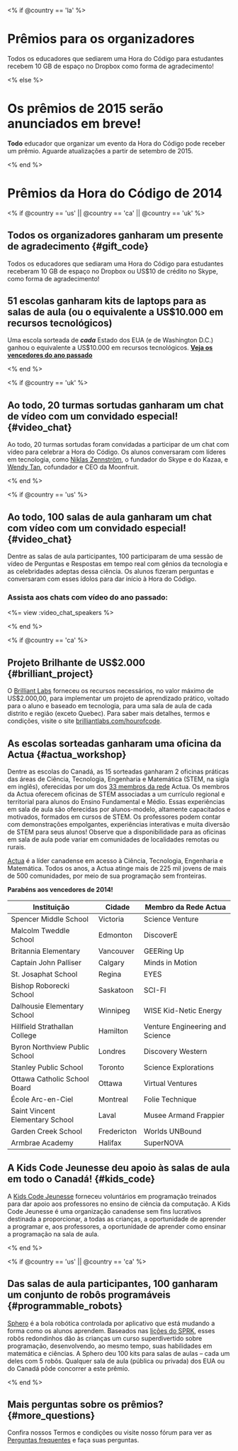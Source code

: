 

<% if @country == 'la' %>

# Prêmios para os organizadores

Todos os educadores que sediarem uma Hora do Código para estudantes recebem 10 GB de espaço no Dropbox como forma de agradecimento!

<% else %>

# Os prêmios de 2015 serão anunciados em breve!

**Todo** educador que organizar um evento da Hora do Código pode receber um prêmio. Aguarde atualizações a partir de setembro de 2015.

<% end %>

# Prêmios da Hora do Código de 2014

<% if @country == 'us' || @country == 'ca' || @country == 'uk' %>

## Todos os organizadores ganharam um presente de agradecimento {#gift_code}

Todos os educadores que sediaram uma Hora do Código para estudantes receberam 10 GB de espaço no Dropbox ou US$10 de crédito no Skype, como forma de agradecimento!

## 51 escolas ganharam kits de laptops para as salas de aula (ou o equivalente a US$10.000 em recursos tecnológicos)

Uma escola sorteada de ***cada*** Estado dos EUA (e de Washington D.C.) ganhou o equivalente a US$10.000 em recursos tecnológicos. [**Veja os vencedores do ano passado**](http://codeorg.tumblr.com/post/104109522378/prize-winners)

<% end %>

<% if @country == 'uk' %>

## Ao todo, 20 turmas sortudas ganharam um chat de vídeo com um convidado especial! {#video_chat}

Ao todo, 20 turmas sortudas foram convidadas a participar de um chat com vídeo para celebrar a Hora do Código. Os alunos conversaram com líderes em tecnologia, como [Niklas Zennström](https://www.youtube.com/watch?v=28Uiam6mFeI), o fundador do Skype e do Kazaa, e [Wendy Tan](https://www.youtube.com/watch?v=Xzh54UPe4qg), cofundador e CEO da Moonfruit.

<% end %>

<% if @country == 'us' %>

## Ao todo, 100 salas de aula ganharam um chat com vídeo com um convidado especial! {#video_chat}

Dentre as salas de aula participantes, 100 participaram de uma sessão de vídeo de Perguntas e Respostas em tempo real com gênios da tecnologia e as celebridades adeptas dessa ciência. Os alunos fizeram perguntas e conversaram com esses ídolos para dar início à Hora do Código.

### Assista aos chats com vídeo do ano passado:

<%= view :video_chat_speakers %>

<% end %>

<% if @country == 'ca' %>

## Projeto Brilhante de US$2.000 {#brilliant_project}

O [Brilliant Labs](http://brilliantlabs.com/hourofcode) forneceu os recursos necessários, no valor máximo de US$2.000,00, para implementar um projeto de aprendizado prático, voltado para o aluno e baseado em tecnologia, para uma sala de aula de cada distrito e região (exceto Quebec). Para saber mais detalhes, termos e condições, visite o site [brilliantlabs.com/hourofcode](http://brilliantlabs.com/hourofcode).

## As escolas sorteadas ganharam uma oficina da Actua {#actua_workshop}

Dentre as escolas do Canadá, as 15 sorteadas ganharam 2 oficinas práticas das áreas de Ciência, Tecnologia, Engenharia e Matemática (STEM, na sigla em inglês), oferecidas por um dos [33 membros da rede](http://www.actua.ca/about-members/) Actua. Os membros da Actua oferecem oficinas de STEM associadas a um currículo regional e territorial para alunos do Ensino Fundamental e Médio. Essas experiências em sala de aula são oferecidas por alunos-modelo, altamente capacitados e motivados, formados em cursos de STEM. Os professores podem contar com demonstrações empolgantes, experiências interativas e muita diversão de STEM para seus alunos! Observe que a disponibilidade para as oficinas em sala de aula pode variar em comunidades de localidades remotas ou rurais.

[Actua](http://actua.ca/) é a líder canadense em acesso à Ciência, Tecnologia, Engenharia e Matemática. Todos os anos, a Actua atinge mais de 225 mil jovens de mais de 500 comunidades, por meio de sua programação sem fronteiras.

**Parabéns aos vencedores de 2014!**

| Instituição                     | Cidade      | Membro da Rede Actua            |
| ------------------------------- | ----------- | ------------------------------- |
| Spencer Middle School           | Victoria    | Science Venture                 |
| Malcolm Tweddle School          | Edmonton    | DiscoverE                       |
| Britannia Elementary            | Vancouver   | GEERing Up                      |
| Captain John Palliser           | Calgary     | Minds in Motion                 |
| St. Josaphat School             | Regina      | EYES                            |
| Bishop Roborecki School         | Saskatoon   | SCI-FI                          |
| Dalhousie Elementary School     | Winnipeg    | WISE Kid-Netic Energy           |
| Hillfield Strathallan College   | Hamilton    | Venture Engineering and Science |
| Byron Northview Public School   | Londres     | Discovery Western               |
| Stanley Public School           | Toronto     | Science Explorations            |
| Ottawa Catholic School Board    | Ottawa      | Virtual Ventures                |
| École Arc-en-Ciel               | Montreal    | Folie Technique                 |
| Saint Vincent Elementary School | Laval       | Musee Armand Frappier           |
| Garden Creek School             | Fredericton | Worlds UNBound                  |
| Armbrae Academy                 | Halifax     | SuperNOVA                       |

## A Kids Code Jeunesse deu apoio às salas de aula em todo o Canadá! {#kids_code}

A [Kids Code Jeunesse](http://www.kidscodejeunesse.org) forneceu voluntários em programação treinados para dar apoio aos professores no ensino de ciência da computação. A Kids Code Jeunesse é uma organização canadense sem fins lucrativos destinada a proporcionar, a todas as crianças, a oportunidade de aprender a programar e, aos professores, a oportunidade de aprender como ensinar a programação na sala de aula.

<% end %>

<% if @country == 'us' || @country == 'ca' %>

## Das salas de aula participantes, 100 ganharam um conjunto de robôs programáveis {#programmable_robots}

[Sphero](http://www.gosphero.com/) é a bola robótica controlada por aplicativo que está mudando a forma como os alunos aprendem. Baseados nas [lições do SPRK](http://www.gosphero.com/education/), esses robôs redondinhos dão às crianças um curso superdivertido sobre programação, desenvolvendo, ao mesmo tempo, suas habilidades em matemática e ciências. A Sphero deu 100 kits para salas de aulas – cada um deles com 5 robôs. Qualquer sala de aula (pública ou privada) dos EUA ou do Canadá pôde concorrer a este prêmio.

<% end %>

## Mais perguntas sobre os prêmios? {#more_questions}

Confira nossos Termos e condições</a> ou visite nosso fórum para ver as [Perguntas frequentes](http://support.code.org) e faça suas perguntas.